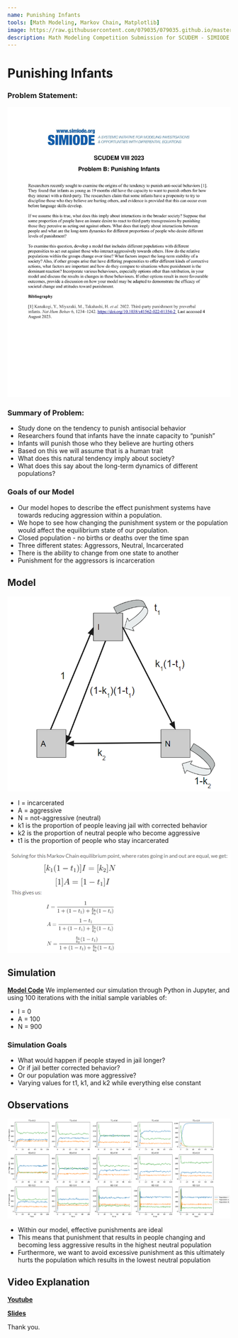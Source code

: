 ```yaml
---
name: Punishing Infants
tools: [Math Modeling, Markov Chain, Matplotlib]
image: https://raw.githubusercontent.com/079035/079035.github.io/master/docs/_projects/scudem/model.png
description: Math Modeling Competition Submission for SCUDEM - SIMIODE Challenge Using Differential Equations Modeling
---
```


# Punishing Infants

### Problem Statement:
![alt text](https://raw.githubusercontent.com/079035/079035.github.io/master/docs/_projects/scudem/scudem-2-1.png)
### Summary of Problem:
- Study done on the tendency to punish antisocial behavior
- Researchers found that infants have the innate capacity to “punish” 
- Infants will punish those who they believe are hurting others
- Based on this we will assume that is a human trait
- What does this natural tendency imply about society?
- What does this say about the long-term dynamics of different populations?

### Goals of our Model
- Our model hopes to describe the effect punishment systems have towards reducing aggression within a population.
- We hope to see how changing the punishment system or the population would affect the equilibrium state of our population.
- Closed population - no births or deaths over the time span
- Three different states: Aggressors, Neutral, Incarcerated
- There is the ability to change from one state to another
- Punishment for the aggressors is incarceration

## Model
![alt text](https://raw.githubusercontent.com/079035/079035.github.io/master/docs/_projects/scudem/model.png)
- I = incarcerated
- A = aggressive
- N = not-aggressive (neutral)
- k1 is the proportion of people leaving jail with corrected behavior
- k2 is the proportion of neutral people who become aggressive
- t1 is the proportion of people who stay incarcerated

![alt text](https://raw.githubusercontent.com/079035/079035.github.io/master/docs/_projects/scudem/markov.png)


## Simulation
[**Model Code**](https://colab.research.google.com/drive/1ciyPTq1ldpTh46roqtWqZkvdW2fFYayx?usp=sharing)
We implemented our simulation through Python in Jupyter, and using 100 iterations with the initial sample variables of:

- I = 0
- A = 100
- N = 900
### Simulation Goals
- What would happen if people stayed in jail longer? 
- Or if jail better corrected behavior? 
- Or our population was more aggressive?
- Varying values for t1, k1, and k2 while everything else constant


## Observations
![alt text](https://raw.githubusercontent.com/079035/079035.github.io/master/docs/_projects/scudem/results.png)

- Within our model, effective punishments are ideal
- This means that punishment that results in people changing and becoming less aggressive results in the highest neutral population
- Furthermore, we want to avoid excessive punishment as this ultimately hurts the population which results in the lowest neutral population

## Video Explanation
[**Youtube**](https://www.youtube.com/watch?v=BgyvjgL54UI)

[**Slides**](https://docs.google.com/presentation/d/1QXDd7EhSvdPiYO9JcSWWJtSskwC9-boLd_T40FAxojE/edit?usp=sharing)


Thank you.
